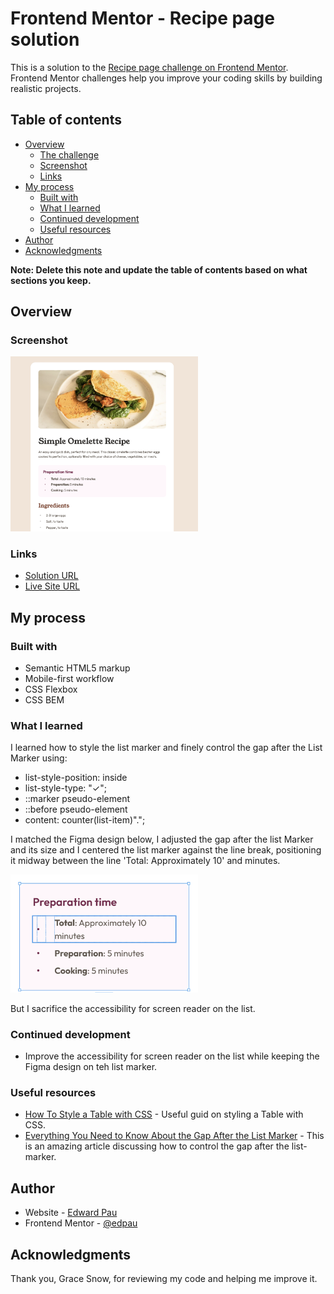 # Frontend Mentor - Recipe page solution

This is a solution to the [Recipe page challenge on Frontend Mentor](https://www.frontendmentor.io/challenges/recipe-page-KiTsR8QQKm). Frontend Mentor challenges help you improve your coding skills by building realistic projects. 

## Table of contents

- [Overview](#overview)
  - [The challenge](#the-challenge)
  - [Screenshot](#screenshot)
  - [Links](#links)
- [My process](#my-process)
  - [Built with](#built-with)
  - [What I learned](#what-i-learned)
  - [Continued development](#continued-development)
  - [Useful resources](#useful-resources)
- [Author](#author)
- [Acknowledgments](#acknowledgments)

**Note: Delete this note and update the table of contents based on what sections you keep.**

## Overview

### Screenshot

<img src="./assets/images/screenshot.png" alt="Screenshot" width="300"/>

### Links

- [Solution URL](https://github.com/edpau/fm_recipe-page)
- [Live Site URL](https://edpau.github.io/fm_recipe-page/)

## My process

### Built with

- Semantic HTML5 markup
- Mobile-first workflow
- CSS Flexbox
- CSS BEM



### What I learned

I learned how to style the list marker and finely control the gap after the List Marker using:
 - list-style-position: inside
 - list-style-type: "✓";
 - ::marker pseudo-element
 - ::before pseudo-element
 - content: counter(list-item)".";

I matched the Figma design below, I adjusted the gap after the list Marker and its size and I centered the list marker against the line break, positioning it midway between the line 'Total: Approximately 10' and minutes. 

<img src="./assets/images/bulletFigma.png" alt="Screenshot" width="300"/>

But I sacrifice the accessibility for screen reader on the list. 



### Continued development

- Improve the accessibility for screen reader on the list while keeping the Figma design on teh list marker.


### Useful resources

- [How To Style a Table with CSS](https://www.digitalocean.com/community/tutorials/how-to-style-a-table-with-css) - Useful guid on styling a Table with CSS.
- [Everything You Need to Know About the Gap After the List Marker](https://css-tricks.com/everything-you-need-to-know-about-the-gap-after-the-list-marker/) - This is an amazing article discussing how to control the gap after the list-marker.


## Author
- Website - [Edward Pau](https://www.edpau.me)
- Frontend Mentor - [@edpau](https://www.frontendmentor.io/profile/edpau)

## Acknowledgments
Thank you, Grace Snow, for reviewing my code and helping me improve it.